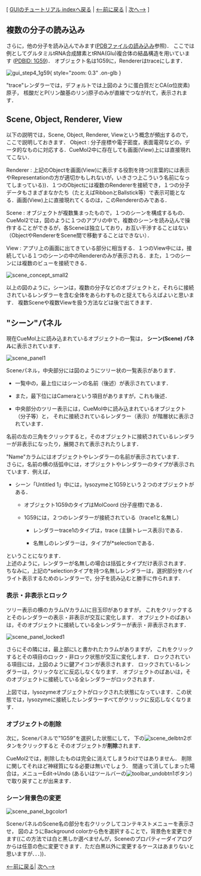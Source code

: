 [ [GUIのチュートリアル indexへ戻る](../../Documents/GUIのチュートリアル(CueMol2)/) |
[&lt;--前に戻る](../../Documents/GUIのチュートリアル(CueMol2)/Step2) |
[次へ--&gt;](../../Documents/GUIのチュートリアル(CueMol2)/Step3) ]

## 複数の分子の読み込み

さらに，他の分子を読み込んでみます([PDBファイルの読み込み](../../Documents/GUIのチュートリアル(CueMol2)/Step1)参照)．
ここでは例としてグルタミルtRNA合成酵素とtRNA(Glu)複合体の結晶構造を用いています
([PDBID: 1G59](http://www.rcsb.org/pdb/explore.do?structureId=1g59))．
オブジェクト名は1G59に，Rendererはtraceにします．


![gui_step4_1g59](../../assets/images/Documents/GUIのチュートリアル(CueMol2)/Step2-1/gui_step4_1g59.png){ style="zoom: 0.3" .on-glb }


"trace"レンダラーでは，デフォルトでは上図のように蛋白質だとCA(α位炭素)原子，
核酸だとP(リン酸基のリン)原子のみが直線でつながれて，表示されます．

## Scene, Object, Renderer, View

以下の説明では，Scene, Object, Renderer, Viewという概念が頻出するので，
ここで説明しておきます．
Object
:   分子座標や電子密度，表面電荷などの，データ的なものに対応する．CueMol2中に存在しても画面(View)上には直接現れてこない．

Renderer
:   上記のObjectを画面(View)に表示する役割を持つ((言葉的には表示やRepresentationの方が適切かもしれないが，いきさつ上こういう名前になってしまっている))．１つのObjectには複数のRendererを接続でき，１つの分子データもさまざまなかたち（たとえばRibbonとBallstick等）で表示可能となる．画面(View)上に直接現れてくるのは，このRendererのみである．

Scene
:   オブジェクトが複数集まったもので，１つのシーンを構成するもの．CueMol2では，図のように１つのアプリの中で，複数のシーンを読み込んで操作することができるが，各Sceneは独立しており，お互い干渉することはない（ObjectやRendererをScene間で移動することはできない）．

View
:   アプリ上の画面に出てきている部分に相当する．１つのView中には，接続している１つのシーンの中のRendererのみが表示される．また，１つのシーンには複数のビューを接続できる．



![scene_concept_small2](../../assets/images/Documents/GUIのチュートリアル(CueMol2)/Step2-1/scene_concept_small2.png)


以上の図のように，シーンは，複数の分子などのオブジェクトと，それらに接続されているレンダラーを含む全体をあらわすものと捉えてもらえばよいと思います．
複数Sceneや複数Viewを扱う方法などは後で出てきます．

## "シーン"パネル
現在CueMol上に読み込まれているオブジェクトの一覧は，
**シーン(Scene) パネル**に表示されています．


![scene_panel1](../../assets/images/Documents/GUIのチュートリアル(CueMol2)/Step2-1/scene_panel1.png)


Sceneパネル，中央部分には図のようにツリー状の一覧表示があります．

-  一覧中の，最上位にはシーンの名前（後述）が表示されています．

-  また，最下位にはCameraという項目がありますが，これも後述．

-  中央部分のツリー表示には，CueMol中に読み込まれているオブジェクト（分子等）と，
それに接続されているレンダラー（表示）が階層状に表示されています．

名前の左の三角をクリックすると，そのオブジェクトに接続されているレンダラーが非表示になったり，展開されて表示されたりします．

"Name"カラムにはオブジェクトやレンダラーの名前が表示されています．<br />
さらに，名前の横の括弧中には，オブジェクトやレンダラーのタイプが表示されています．例えば，

-  シーン「Untitled 1」中には，lysozymeと1G59という２つのオブジェクトがある．

    -  オブジェクト1G59のタイプはMolCoord (分子座標)である．

    -  1G59には，２つのレンダラーが接続されている（trace1と名無し）

        -  レンダラーtrace1のタイプは，trace (主鎖トレース表示)である．

        -  名無しのレンダラーは，タイプが*selectionである．

ということになります．<br />
上述のように，レンダラーが名無しの場合は括弧とタイプだけ表示されます．<br />
ちなみに，上記の*selectionタイプを持つ名無しレンダラーは，選択部分をハイライト表示するためのレンダラーで，分子を読み込むと勝手に作られます．

### 表示・非表示とロック
ツリー表示の横のカラム(Vカラム)に目玉印がありますが，
これをクリックするとそのレンダラーの表示・非表示が交互に変化します．
オブジェクトのばあいは，そのオブジェクトに接続している全レンダラーが表示・非表示されます．


![scene_panel_locked1](../../assets/images/Documents/GUIのチュートリアル(CueMol2)/Step2-1/scene_panel_locked1.png)

さらにその隣には，最上部にLと書かれたカラムがありますが，
これをクリックするとその項目のロック・非ロック状態が交互に変化します．
ロックされている項目には，上図のように鍵アイコンが表示されます．
ロックされているレンダラーは，クリックなどに反応しなくなります．
オブジェクトのばあいは，そのオブジェクトに接続している全レンダラーがロックされます．

上図では，lysozymeオブジェクトがロックされた状態になっています．この状態では，lysozymeに接続したレンダラーすべてがクリックに反応しなくなります．


### オブジェクトの削除

次に，Sceneパネルで"1G59"を選択した状態にして，
下の![scene_delbtn2](../../assets/images/Documents/GUIのチュートリアル(CueMol2)/Step2-1/scene_delbtn2.png)ボタンをクリックすると
そのオブジェクトが**削除**されます．

CueMol2では，削除したものは完全に消えてしまうわけではありません．
削除に関してそれほど神経質になる必要は無いでしょう．
間違って消してしまった場合は，メニューEdit→Undo
(あるいはツールバーの![toolbar_undobtn1](../../assets/images/Documents/GUIのチュートリアル(CueMol2)/Step2-1/toolbar_undobtn1.png)ボタン)
で取り戻すことが出来ます．

### シーン背景色の変更

![scene_panel_bgcolor1](../../assets/images/Documents/GUIのチュートリアル(CueMol2)/Step2-1/scene_panel_bgcolor1.png)

SceneパネルのScene名の部分を右クリックしてコンテキストメニューを表示させ，
図のようにBackground colorから色を選択することで，背景色を変更できます((この方法では白と黒しか選べませんが，Sceneのプロパティーダイアログからは任意の色に変更できます．ただ白黒以外に変更するケースはあまりないと思いますが．．．))．

[&lt;--前に戻る](../../Documents/GUIのチュートリアル(CueMol2)/Step2)|
[次へ--&gt;](../../Documents/GUIのチュートリアル(CueMol2)/Step3)
